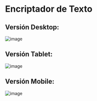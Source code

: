 # Encriptador de Texto

## Versión Desktop:
![image](https://user-images.githubusercontent.com/101309300/208783390-aa9bfa43-9f25-46a4-9f70-968c92110128.png)


## Versión Tablet:
![image](https://user-images.githubusercontent.com/101309300/208783434-40e3ac3d-94a0-465f-b95f-8dcb622d8959.png)

## Versión Mobile:
![image](https://user-images.githubusercontent.com/101309300/208783484-ab80c91a-2544-4962-b4ea-b21664718f75.png)
